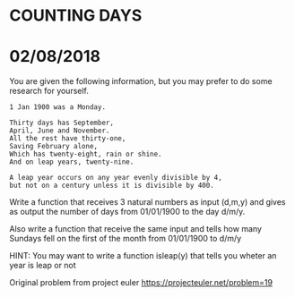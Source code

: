 #                           COUNTING DAYS                                    #
#                             02/08/2018                                     #


You are given the following information, but you may prefer to do some research for yourself.

	1 Jan 1900 was a Monday.

	Thirty days has September,
	April, June and November.
	All the rest have thirty-one,
	Saving February alone,
	Which has twenty-eight, rain or shine.
	And on leap years, twenty-nine.

	A leap year occurs on any year evenly divisible by 4, 
	but not on a century unless it is divisible by 400.
	
	
Write a function that receives 3 natural numbers as input (d,m,y) and gives as 
output the number of days from 01/01/1900 to the day d/m/y.

Also write a function that receive the same input and tells 
how many Sundays fell on the first of the month from 01/01/1900 to d/m/y

HINT: You may want to write a function isleap(y) that tells you wheter an year
is leap or not

Original problem from project euler
https://projecteuler.net/problem=19
